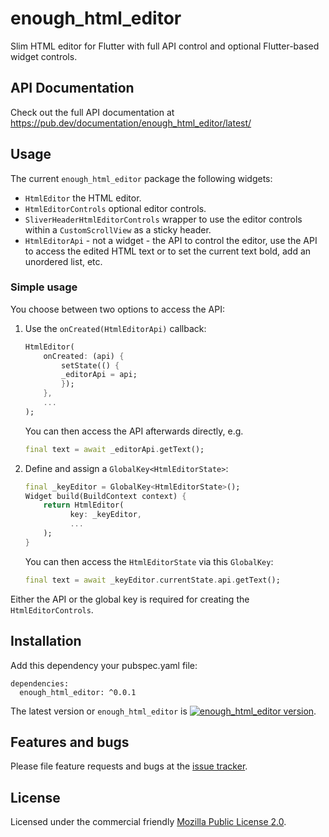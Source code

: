 # enough_html_editor

Slim HTML editor for Flutter with full API control and optional Flutter-based widget controls.

## API Documentation
Check out the full API documentation at https://pub.dev/documentation/enough_html_editor/latest/

## Usage
The current `enough_html_editor` package the following widgets:
* `HtmlEditor` the HTML editor.
* `HtmlEditorControls` optional editor controls.
* `SliverHeaderHtmlEditorControls` wrapper to use the editor controls within a `CustomScrollView` as a sticky header. 
* `HtmlEditorApi` - not a widget - the API to control the editor, use the API to access the edited HTML text or to set the current text bold, add an unordered list, etc.

### Simple usage
You choose between two options to access the API:
1. Use the `onCreated(HtmlEditorApi)` callback:
    ```dart
    HtmlEditor(
        onCreated: (api) {
            setState(() {
            _editorApi = api;
            });
        },
        ...
    );
    ```
    You can then access the API afterwards directly, e.g.
    ```dart
    final text = await _editorApi.getText();
    ```

2. Define and assign a  `GlobalKey<HtmlEditorState>`:
    ```dart
    final _keyEditor = GlobalKey<HtmlEditorState>();
    Widget build(BuildContext context) {
        return HtmlEditor(
              key: _keyEditor,
              ...
        );
    }
    ```
    You can then access the `HtmlEditorState` via this `GlobalKey`:
    ```dart
    final text = await _keyEditor.currentState.api.getText();
    ```

Either the API or the global key is required for creating the `HtmlEditorControls`.



## Installation
Add this dependency your pubspec.yaml file:

```
dependencies:
  enough_html_editor: ^0.0.1
```
The latest version or `enough_html_editor` is [![enough_html_editor version](https://img.shields.io/pub/v/enough_html_editor.svg)](https://pub.dartlang.org/packages/enough_html_editor).


## Features and bugs

Please file feature requests and bugs at the [issue tracker][tracker].

[tracker]: https://github.com/enough-software/enough_html_editor/issues

## License

Licensed under the commercial friendly [Mozilla Public License 2.0](LICENSE).